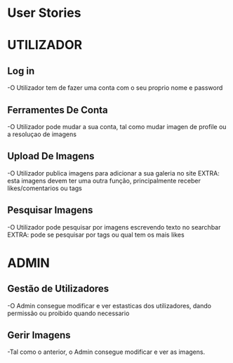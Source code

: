 # User Stories

# UTILIZADOR 

## Log in  
-O Utilizador tem de fazer uma conta com o seu proprio nome e password 

## Ferramentes De Conta
-O Utilizador pode mudar a sua conta, tal como mudar imagen de profile ou a resoluçao de imagens 

## Upload De Imagens
-O Utilizador publica imagens para adicionar a sua galeria no site
EXTRA: esta imagens devem ter uma outra função, principalmente receber likes/comentarios ou tags

## Pesquisar Imagens
-O Utilizador pode pesquisar por imagens escrevendo texto no searchbar
EXTRA: pode se pesquisar por tags ou qual tem os mais likes

# ADMIN

## Gestão de Utilizadores
-O Admin consegue modificar e ver estasticas dos utilizadores, dando permissão ou proibido quando necessario

## Gerir Imagens
-Tal como o anterior, o Admin consegue modificar e ver as imagens.
